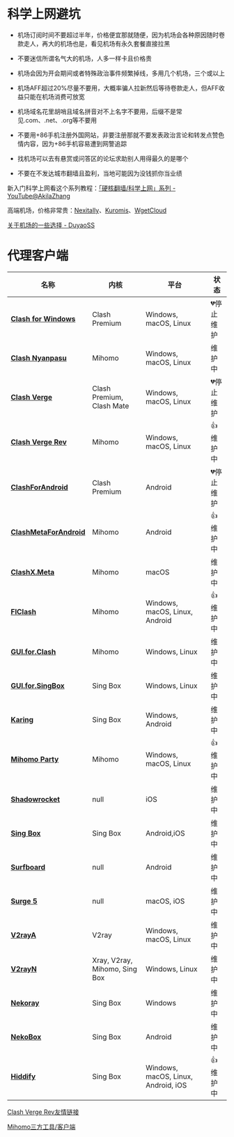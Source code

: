 # 科学上网避坑

- 机场订阅时间不要超过半年，价格便宜那就随便，因为机场会各种原因随时卷款走人，再大的机场也是，看见机场有永久套餐直接拉黑

- 不要迷信所谓名气大的机场，人多一样卡且价格贵

- 机场会因为开会期间或者特殊政治事件频繁掉线，多用几个机场，三个或以上

- 机场AFF超过20%尽量不要用，大概率骗人拉新然后等待卷款走人，但AFF收益只能在机场消费可放宽

- 机场域名花里胡哨且域名拼音对不上名字不要用，后缀不是常见.com、.net、.org等不要用

- 不要用+86手机注册外国网站，非要注册那就不要发表政治言论和转发点赞色情内容，因为+86手机容易遭到网警追踪

- 找机场可以去有悬赏或问答区的论坛求助别人用得最久的是哪个

- 不要在不发达城市翻墙且盈利，当地可能因为没钱抓你当业绩

新入门科学上网看这个系列教程：[「硬核翻墙/科学上网」系列 - YouTube@AkilaZhang](https://www.youtube.com/watch?v=XKZM_AjCUr0&list=PLqybz7NWybwUgR-S6m78tfd-lV4sBvGFG)

高端机场，价格非常贵：[Nexitally](https://www.nexitally.com/)、[Kuromis](https://www.kuromis.com/)、[WgetCloud](https://wgetcloud.org/)

[关于机场的一些选择 - DuyaoSS](https://www.duyaoss.com/archives/2934/)
# 代理客户端

| 名称 | 内核 | 平台 | 状态 |
|---|---|---|---|
| [**Clash for Windows**](https://github.com/Fndroid/clash_for_windows_pkg) | Clash Premium | Windows, macOS, Linux | 💔停止维护 |
| [**Clash Nyanpasu**](https://github.com/libnyanpasu/clash-nyanpasu) | Mihomo | Windows, macOS, Linux | 维护中 |
| [**Clash Verge**](https://github.com/zzzgydi/clash-verge) | Clash Premium, Clash Mate | Windows, macOS, Linux | 💔停止维护 |
| [**Clash Verge Rev**](https://github.com/clash-verge-rev/clash-verge-rev) | Mihomo | Windows, macOS, Linux | 👍维护中 |
| [**ClashForAndroid**](https://github.com/Kr328/ClashForAndroid) | Clash Premium | Android | 💔停止维护 |
| [**ClashMetaForAndroid**](https://github.com/MetaCubeX/ClashMetaForAndroid) | Mihomo | Android | 👍维护中 |
| [**ClashX.Meta**](https://github.com/MetaCubeX/ClashX.Meta) | Mihomo | macOS | 维护中 |
| [**FlClash**](https://github.com/chen08209/FlClash) | Mihomo | Windows, macOS, Linux, Android | 👍维护中 |
| [**GUI.for.Clash**](https://github.com/GUI-for-Cores/GUI.for.Clash) | Mihomo | Windows, Linux | 维护中 |
| [**GUI.for.SingBox**](https://github.com/GUI-for-Cores/GUI.for.SingBox) | Sing Box | Windows, Linux | 维护中 |
| [**Karing**](https://github.com/KaringX/karing) | Sing Box | Windows, Android | 维护中 |
| [**Mihomo Party**](https://github.com/pompurin404/mihomo-party) | Mihomo | Windows, macOS, Linux | 👍维护中 |
| [**Shadowrocket**](https://apps.apple.com/us/app/shadowrocket/id932747118) | null | iOS | 维护中 |
| [**Sing Box**](https://github.com/SagerNet/sing-box) | Sing Box | Android,iOS | 维护中 |
| [**Surfboard**](https://github.com/getsurfboard/surfboard) | null | Android | 维护中 |
| [**Surge 5**](https://apps.apple.com/us/app/surge-5/id1442620678) | null | macOS, iOS | 维护中 |
| [**V2rayA**](https://github.com/v2rayA/v2rayA) | V2ray | Windows, macOS, Linux | 维护中 |
| [**V2rayN**](https://github.com/2dust/v2rayn) | Xray, V2ray, Mihomo, Sing Box | Windows, Linux | 维护中 |
| [**Nekoray**](https://github.com/MatsuriDayo/nekoray) | Sing Box | Windows | 维护中 |
| [**NekoBox**](https://github.com/MatsuriDayo/NekoBoxForAndroid) | Sing Box | Android | 维护中 |
| [**Hiddify**](https://github.com/hiddify/hiddify-app) | Sing Box | Windows, macOS, Linux, Android, iOS | 👍维护中 |

[Clash Verge Rev友情链接](https://www.clashverge.dev/friendship.html)

[Mihomo三方工具/客户端](https://wiki.metacubex.one/startup/client/client/)
